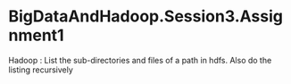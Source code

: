 # BigDataAndHadoop.Session3.Assignment1
Hadoop : List the sub-directories and files of a path in hdfs. Also do the listing recursively
